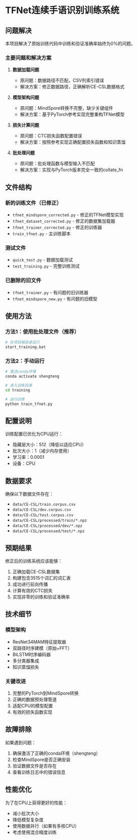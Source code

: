# TFNet连续手语识别训练系统

## 问题解决

本项目解决了原始训练代码中训练和验证准确率始终为0%的问题。

### 主要问题和解决方案

1. **数据加载问题**
   - 原问题：数据路径不匹配，CSV列索引错误
   - 解决方案：修正数据路径，正确解析CE-CSL数据格式

2. **模型架构问题**
   - 原问题：MindSpore转换不完整，缺少关键组件
   - 解决方案：基于PyTorch参考实现完整重构TFNet模型

3. **损失计算问题**
   - 原问题：CTC损失函数配置错误
   - 解决方案：按照参考实现正确配置损失函数和知识蒸馏

4. **批处理问题**
   - 原问题：批处理函数与模型输入不匹配
   - 解决方案：实现与PyTorch版本完全一致的collate_fn

## 文件结构

### 新的训练文件（已修正）
- `tfnet_mindspore_corrected.py` - 修正的TFNet模型实现
- `tfnet_dataset_corrected.py` - 修正的数据集加载器
- `tfnet_trainer_corrected.py` - 修正的训练器
- `train_tfnet.py` - 主训练脚本

### 测试文件
- `quick_test.py` - 数据加载测试
- `test_training.py` - 完整训练测试

### 已删除的旧文件
- `tfnet_trainer.py` - 有问题的旧训练器
- `tfnet_mindspore_new.py` - 有问题的旧模型

## 使用方法

### 方法1：使用批处理文件（推荐）
```bash
# 在项目根目录运行
start_training.bat
```

### 方法2：手动运行
```bash
# 激活conda环境
conda activate shengteng

# 进入训练目录
cd training

# 运行训练
python train_tfnet.py
```

## 配置说明

训练配置已优化为CPU运行：
- 隐藏层大小：512（降低以适应CPU）
- 批次大小：1（减少内存使用）
- 学习率：0.0001
- 设备：CPU

## 数据要求

确保以下数据文件存在：
- `data/CE-CSL/train.corpus.csv`
- `data/CE-CSL/dev.corpus.csv`
- `data/CE-CSL/test.corpus.csv`
- `data/CE-CSL/processed/train/*.npz`
- `data/CE-CSL/processed/dev/*.npz`
- `data/CE-CSL/processed/test/*.npz`

## 预期结果

修正后的训练系统应该能够：
1. 正确加载CE-CSL数据集
2. 构建包含3515个词汇的词汇表
3. 成功进行前向传播
4. 计算有效的CTC损失
5. 实现非零的训练和验证准确率

## 技术细节

### 模型架构
- ResNet34MAM特征提取器
- 双路径时序建模（原始+FFT）
- BiLSTM时序编码器
- 多分类器集成
- 知识蒸馏损失

### 关键改进
1. 完整的PyTorch到MindSpore转换
2. 正确的数据预处理管道
3. 适配CPU的模型配置
4. 有效的损失函数实现

## 故障排除

如果遇到问题：
1. 确保激活了正确的conda环境（shengteng）
2. 检查MindSpore是否正确安装
3. 验证数据文件是否存在
4. 查看训练日志中的错误信息

## 性能优化

为了在CPU上获得更好的性能：
- 减小批次大小
- 降低模型复杂度
- 使用数据并行（如果有多核CPU）
- 考虑使用混合精度训练
